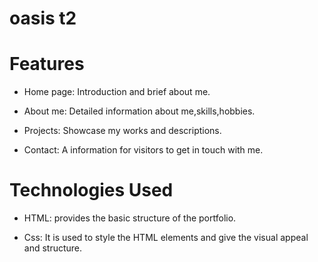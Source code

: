 # oasis t2

# Features
- Home page: Introduction and brief about me.

- About me: Detailed information about me,skills,hobbies.

- Projects: Showcase my works and descriptions.

- Contact: A information for visitors to get in touch with me.

# Technologies Used

- HTML: provides the basic structure of the portfolio.

- Css: It is used to style the HTML elements and give the visual appeal and structure.
